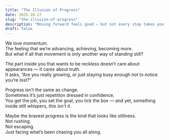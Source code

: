 ```yaml
---
title: "The Illusion of Progress"
date: 2025-10-27
slug: "the-illusion-of-progress"
description: "Moving forward feels good — but not every step takes you somewhere new."
draft: false
---
```


We love momentum.  
The feeling that we’re advancing, achieving, becoming more.  
But what if all that movement is only another way of standing still?

The part inside you that wants to be reckless doesn’t care about appearances — it cares about truth.  
It asks, “Are you really growing, or just staying busy enough not to notice you’re lost?”

Progress isn’t the same as change.  
Sometimes it’s just repetition dressed in confidence.  
You get the job, you set the goal, you tick the box — and yet, something inside still whispers, *this isn’t it.*

Maybe the bravest progress is the kind that looks like stillness.  
Not rushing.  
Not escaping.  
Just facing what’s been chasing you all along.
